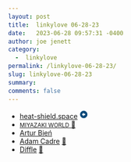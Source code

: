 ```yaml
---
layout: post
title:  linkylove 06-28-23
date:   2023-06-28 09:57:31 -0400
author: joe jenett
category:
  -  linkylove
permalink: /linkylove-06-28-23/
slug: linkylove-06-28-23
summary: 
comments: false
---
```

<ul class="linkylove">
	<li><a title="heat-shield.space" href="https://heat-shield.space/">heat-shield.space</a> <a class="normaltext" title="source" href="https://hackers.town/@lmorchard/110618971732183686"><img src="/images/left-arrow.png" alt="" width="18"></a></li>
	<li><a title="MIYAZAKI WORLD" href="https://miyazakiworld.tilda.ws/"><small>MIYAZAKI WORLD</small> <a href="https://pinboard.in/u:kOoLiNuS">📌</a></a></li>
	<li><a title="expensive.toys" href="https://expensive.toys/">Artur Bień</a></li>
	<li><a title="adamcadre.ac" href="https://adamcadre.ac/">Adam Cadre</a> <a href="https://pinboard.in/u:pozorvlak">📌</a></li>
	<li><a title="inspired by Wordle" href="https://hedalu244.github.io/diffle/">Diffle</a> <a href="https://pinboard.in/u:fileformat">📌</a></li>
</ul>
<a style="display:none;" href="https://brid.gy/publish/mastodon"><small>(cross-posted to mastodon)</small></a>